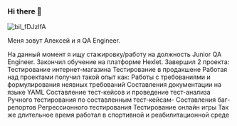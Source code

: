 ### Hi there 👋
![bil_fDJzlfA](https://user-images.githubusercontent.com/120249683/227710188-2ce798d5-640a-4c79-b42e-fbf378e8141f.jpg)

Меня зовут Алексей и я QA Engineer. 

На данный момент я ищу стажировку/работу на должность Junior QA Engineer. Закончил обучение на платформе Hexlet.
Завершил 2 проекта:
 Тестирование интернет-магазина
 Тестирование в продакшене
Работая над проектами получил такой опыт как:
 Работы с требованиями и формулирования неявных требований
 Составления документации на языке YAML
 Составление тест-кейсов и проведение тест-анализа
 Ручного тестирования по составленным тест-кейсам- Составления баг-репортов
 Регрессионного тестирования
 Тестирование онлайн игры
Так же длительное время работал в спортивной и реабилитационной среде
